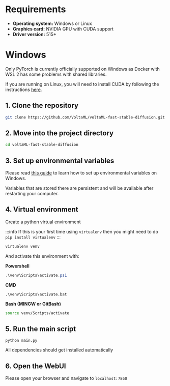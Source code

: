 # Requirements

- **Operating system:** Windows or Linux
- **Graphics card:** NVIDIA GPU with CUDA support
- **Driver version:** 515+

# Windows

Only PyTorch is currently officially supported on Windows as Docker with WSL 2 has some problems with shared libraries.


If you are running on Linux, you will need to install CUDA by following the instructions [here](https://developer.nvidia.com/cuda-11-7-0-download-archive).

## 1. Clone the repository

```bash
git clone https://github.com/VoltaML/voltaML-fast-stable-diffusion.git --branch experimental
```

## 2. Move into the project directory

```bash
cd voltaML-fast-stable-diffusion
```

## 3. Set up environmental variables

Please read [this guide](https://www.architectryan.com/2018/08/31/how-to-change-environment-variables-on-windows-10/) to learn how to set up environmental variables on Windows.

Variables that are stored there are persistent and will be available after restarting your computer.

## 4. Virtual environment

Create a python virtual environment

:::info
If this is your first time using `virtualenv` then you might need to do `pip install virtualenv`
:::

```bash
virtualenv venv
```

And activate this environment with:

**Powershell**
```powershell
.\venv\Scripts\activate.ps1
```

**CMD**
```
.\venv\Scripts\activate.bat
```

**Bash (MINGW or GitBash)**
```bash
source venv/Scripts/activate
```

## 5. Run the main script

```
python main.py
```

All dependencies should get installed automatically

## 6. Open the WebUI

Please open your browser and navigate to `localhost:7860`